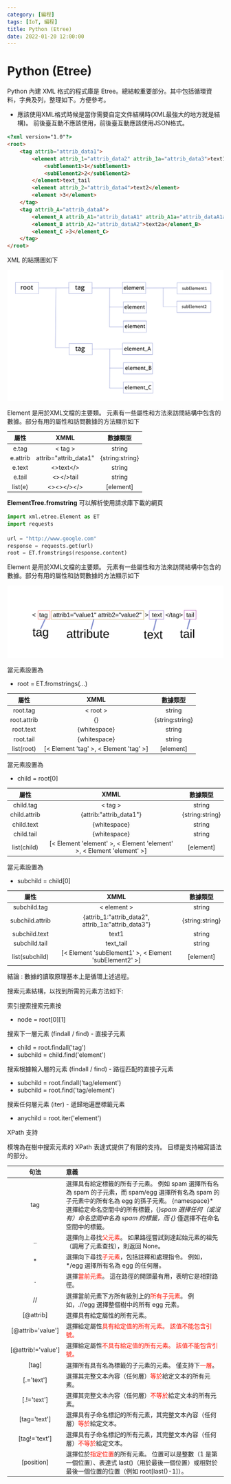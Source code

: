 ```yaml
---
category: [編程]
tags: [IoT, 編程]
title: Python (Etree)
date: 2022-01-20 12:00:00
---
```


<style>
    table {
        width: 100%;
    }
</style>

# Python (Etree)

Python 內建 XML 格式的程式庫是 Etree。總結較重要部分。其中包括循環資料，字典及列，整理如下。方便參考。

- 應該使用XML格式時候是當你需要自定文件結構時(XML最強大的地方就是結構)。 前後臺互動不應該使用，前後臺互動應該使用JSON格式。

```html
<?xml version="1.0"?>
<root>
    <tag attrib="attrib_data1">
        <element attrib_1="attrib_data2" attrib_1a="attrib_data3">text1
            <subElement1>1</subElement1>
            <subElement2>2</subElement2>
        </element>text_tail
        <element attrib_2="attrib_data4">text2</element>
        <element >3</element>
    </tag>
    <tag attrib_A="attrib_dataA">
        <element_A attrib_A1="attrib_dataA1" attrib_A1a="attrib_dataA1a">text1a</element_A>
        <element_B attrib_A2="attrib_dataA2">text2a</element_B>
        <element_C >3</element_C>
    </tag>
</root>
```
XML 的結搆圖如下

![Alt xml](../assets/img/misc/xml_struct.svg)

Element 是用於XML文檔的主要類。
元素有一些屬性和方法來訪問結構中包含的數據。部分有用的屬性和訪問數據的方法顯示如下

|屬性|XMML|數據類型|
|:---:|:---:|:---:|
|e.tag|< tag >|string|
|e.attrib|attrib="attrib_data1"|{string:string}|
|e.text|<>text</>|string|
|e.tail|<></>tail|string|
|list(e)|<><></></>|[element]|


**ElementTree.fromstring** 可以解析使用請求庫下載的網頁

```python
import xml.etree.Element as ET
import requests

url = "http://www.google.com"
response = requests.get(url)
root = ET.fromstrings(response.content)

```
Element 是用於XML文檔的主要類。
元素有一些屬性和方法來訪問結構中包含的數據。部分有用的屬性和訪問數據的方法顯示如下

![Alt xml](../assets/img/misc/xml_tag.svg)

當元素設置為
 - root = ET.fromstrings(...)

|屬性|XMML|數據類型|
|:---:|:---:|:---:|
|root.tag|< root >|string|
|root.attrib|{}|{string:string}|
|root.text|{whitespace}|string|
|root.tail|{whitespace}|string|
|list(root)|[< Element 'tag' >, < Element 'tag' >] |[element]|

當元素設置為
 - child = root[0]

|屬性|XMML|數據類型|
|:---:|:---:|:---:|
|child.tag|< tag >|string|
|child.attrib|{attrib:"attrib_data1"}|{string:string}|
|child.text|{whitespace}|string|
|child.tail|{whitespace}|string|
|list(child)|[< Element 'element' >, < Element 'element' >, < Element 'element' >] |[element]|

當元素設置為
 - subchild = child[0]

|屬性|XMML|數據類型|
|:---:|:---:|:---:|
|subchild.tag|< element >|string|
|subchild.attrib|{attrib_1:"attrib_data2", attrib_1a:"attrib_data3"}|{string:string}|
|subchild.text|text1|string|
|subchild.tail|text_tail|string|
|list(subchild)|[< Element 'subElement1' >, < Element 'subElement2' >] |[element]|

結論 : 數據的讀取原理基本上是循環上述過程。

搜索元素結構，以找到所需的元素方法如下:
 
索引搜索搜索元素按

 - node = root[0][1]

搜索下一層元素 (findall / find) - 直接子元素

 - child = root.findall('tag')
 - subchild = child.find('element') 

搜索根據輸入層的元素 (findall / find) - 路徑匹配的直接子元素

 - subchild = root.findall('tag/element')
 - subchild = root.find('tag/element')

搜索任何層元素 (iter) - 遞歸地遍歷標籤元素
    
 - anychild = root.iter('element')


 XPath 支持

 模塊為在樹中搜索元素的 XPath 表達式提供了有限的支持。 目標是支持縮寫語法的部分。

|句法|意義|
|:---:|:---|
|tag|選擇具有給定標籤的所有子元素。 例如 spam 選擇所有名為 spam 的子元素，而 spam/egg 選擇所有名為 spam 的子元素中的所有名為 egg 的孫子元素。 {namespace}* 選擇給定命名空間中的所有標籤，{*}spam 選擇任何（或沒有）命名空間中名為 spam 的標籤，而 {}* 僅選擇不在命名空間中的標籤。|
|..|選擇向上尋找<font color="#FF1000">父元素</font>。 如果路徑嘗試到達起始元素的祖先（調用了元素查找），則返回 None。|
|*|選擇向下尋找<font color="#FF1000">子元素</font>，包括註釋和處理指令。 例如，*/egg 選擇所有名為 egg 的任何層。|
|.|選擇<font color="#FF1000">當前元素</font>。 這在路徑的開頭最有用，表明它是相對路徑。|
|//|選擇當前元素下方所有級別上的<font color="#FF1000">所有子元素</font>。 例如，.//egg 選擇整個樹中的所有 egg 元素。|
|[@attrib]|選擇具有給定屬性的所有元素。|
|[@attrib='value']|選擇給定屬性<font color="#FF1000">具有給定值的所有元素。 該值不能包含引號。|
|[@attrib!='value']|選擇給定屬性<font color="#FF1000">不具有給定值的所有元素。 該值不能包含引號。|
|[tag]|選擇所有具有名為標籤的子元素的元素。 僅支持下<font color="#FF1000">一層</font>。|
|[.='text']|選擇其完整文本內容（任何層）<font color="#FF1000">等於</font>給定文本的所有元素。|
|[.!='text']|選擇其完整文本內容（任何層）<font color="#FF1000">不等於</font>給定文本的所有元素。|
|[tag='text']|選擇具有子命名標記的所有元素，其完整文本內容（任何層）<font color="#FF1000">等於</font>給定文本。|
|[tag!='text']|選擇具有子命名標記的所有元素，其完整文本內容（任何層）<font color="#FF1000">不等於</font>給定文本。|
|[position]|選擇位於<font color="#FF1000">指定位置</font>的所有元素。 位置可以是整數（1 是第一個位置）、表達式 last()（用於最後一個位置）或相對於最後一個位置的位置（例如 root[last()-1]）。|
